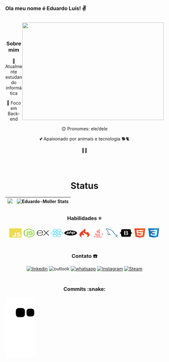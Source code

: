 ### Ola meu nome é Eduardo Luís! ✌️
##

<div>
    <div align="right">
        <img align="right" height="310" width="450" src='https://cdn.discordapp.com/attachments/727957995815829584/1052439526078943243/download.png'>
    </div>
</div>

<br>
<br>
    <div align="center">
        <h3>Sobre mim</h3>
        <p >📖 Atualmente estudando informática</p>
        <p >📍 Foco em Back-end</p>
        <p >😊 Pronomes: ele/dele</p>
        <p>💕 Apaixonado por animais e tecnologia 🐕🐈</p>
        <p>🗿🍷</p>
    </div>
<br>
<br>


<div align="center">
    <h1>Status</h1>
</div>

|![](https://github-readme-stats.vercel.app/api?username=Eduardo-Moller&show_icons=true&hide_border=true&theme=dracula&include_all_commits=true&count_private=true)|![Eduardo-Moller Stats](https://github-readme-stats.vercel.app/api?username=Eduardo-Moller&theme=dracula&show_icons=true&hide_border=true&count_private=true)
|---|---|
##

<div align="center">
  <h3>Habilidades ⭐ </h3>
    <img align="center" height="30" width="40" src="https://raw.githubusercontent.com/devicons/devicon/master/icons/javascript/javascript-plain.svg">
    <img align="center" height="30" width="40" src="https://raw.githubusercontent.com/devicons/devicon/master/icons/nodejs/nodejs-plain.svg">
    <img align="center" height="30" width="40" src="https://raw.githubusercontent.com/devicons/devicon/master/icons/express/express-original.svg">
    <img align="center" height="30" width="40" src="https://raw.githubusercontent.com/devicons/devicon/master/icons/react/react-original.svg">
    <img align="center" height="30" width="40" src="https://raw.githubusercontent.com/devicons/devicon/master/icons/php/php-plain.svg">
    <img align="center" height="30" width="40" src="https://raw.githubusercontent.com/devicons/devicon/master/icons/codeigniter/codeigniter-plain.svg">
    <img align="center" height="30" width="40" src="https://raw.githubusercontent.com/devicons/devicon/master/icons/java/java-plain.svg">
    <img align="center" height="30" width="40" src="https://raw.githubusercontent.com/devicons/devicon/master/icons/mysql/mysql-plain.svg">
    <img align="center" height="30" width="40" src="https://raw.githubusercontent.com/devicons/devicon/master/icons/bootstrap/bootstrap-plain.svg">
    <img align="center" height="30" width="40" src="https://raw.githubusercontent.com/devicons/devicon/master/icons/html5/html5-original.svg">
    <img align="center" height="30" width="40" src="https://raw.githubusercontent.com/devicons/devicon/master/icons/css3/css3-original.svg">
    <br>
</div>

<br>

##

<div align="center">
  <h3>Contato ☎️ </h3>
  <a href="https://www.linkedin.com/in/eduardo-luis-hendges-moller-0a073b25a/?original_referer="><img src="https://img.shields.io/badge/LinkedIn-292d3e?style=for-the-badge&logo=linkedin&logoColor=white" alt="linkedin"/></a>
  <img src="https://img.shields.io/badge/Microsoft_Outlook-292d3e?style=for-the-badge&logo=microsoft-outlook&logoColor=white" alt="outlook"/>
  <a href="https://api.whatsapp.com/send?1=pt_BR&phone=5551996449580"><img src="https://img.shields.io/badge/WhatsApp-292d3e?style=for-the-badge&logo=whatsapp&logoColor=white" alt="whatsapp"/></a>
  <a href="https://www.instagram.com/eduardo.moller/"><img src="https://img.shields.io/badge/Instagram-292d3e?style=for-the-badge&logo=instagram&logoColor=white" alt="Instagram"/></a>
  <a href="https://steamcommunity.com/id/Eduuzin/"><img src="https://img.shields.io/badge/Steam-292d3e?style=for-the-badge&logo=steam&logoColor=white" alt="Steam"/></a>
  <br>
</div>
<br>

##

<h3 align="center">Commits :snake:</h3>

![Snake animation](https://github.com/Eduardo-Moller/Eduardo-Moller/blob/output/github-contribution-grid-snake.svg)
